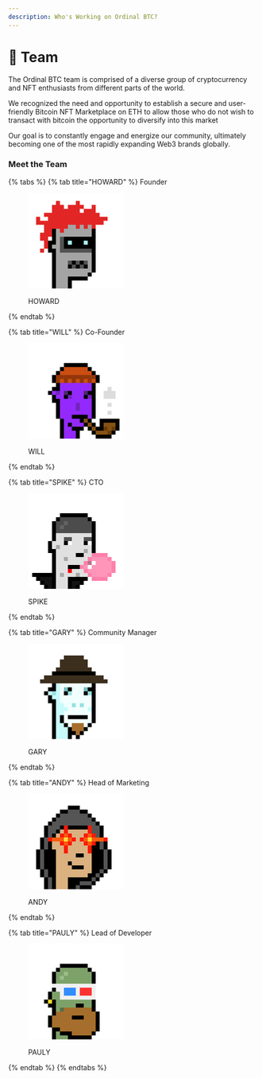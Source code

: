 ```yaml
---
description: Who's Working on Ordinal BTC?
---
```


# 👬 Team

The Ordinal BTC team is comprised of a diverse group of cryptocurrency and NFT enthusiasts from different parts of the world.

We recognized the need and opportunity to establish a secure and user-friendly Bitcoin NFT Marketplace on ETH to allow those who do not wish to transact with bitcoin the opportunity to diversify into this market

Our goal is to constantly engage and energize our community, ultimately becoming one of the most rapidly expanding Web3 brands globally.

### Meet the Team

{% tabs %}
{% tab title="HOWARD" %}
Founder

<figure><img src="../.gitbook/assets/howard.jpg" alt=""><figcaption><p>HOWARD</p></figcaption></figure>
{% endtab %}

{% tab title="WILL" %}
Co-Founder

<figure><img src="../.gitbook/assets/will.jpg" alt=""><figcaption><p>WILL</p></figcaption></figure>
{% endtab %}

{% tab title="SPIKE" %}
CTO

<figure><img src="../.gitbook/assets/spike.jpg" alt=""><figcaption><p>SPIKE</p></figcaption></figure>
{% endtab %}

{% tab title="GARY" %}
Community Manager

<figure><img src="../.gitbook/assets/gary.jpg" alt=""><figcaption><p>GARY</p></figcaption></figure>
{% endtab %}

{% tab title="ANDY" %}
Head of Marketing

<figure><img src="../.gitbook/assets/andy.jpg" alt=""><figcaption><p>ANDY</p></figcaption></figure>
{% endtab %}

{% tab title="PAULY" %}
Lead of Developer

<figure><img src="../.gitbook/assets/puly.jpg" alt=""><figcaption><p>PAULY</p></figcaption></figure>
{% endtab %}
{% endtabs %}
